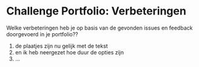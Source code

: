 # Challenge Portfolio: Verbeteringen

Welke verbeteringen heb je op basis van de gevonden issues en feedback doorgevoerd in je portfolio??

1. de plaatjes zijn nu gelijk met de tekst
2. en ik heb neergezet hoe duur de opties zijn
3. ...
